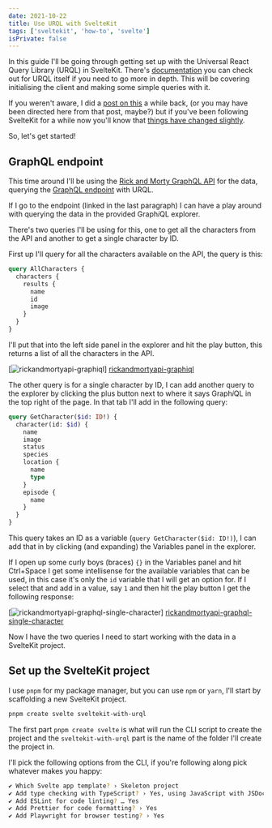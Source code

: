 ```yaml
---
date: 2021-10-22
title: Use URQL with SvelteKit
tags: ['sveltekit', 'how-to', 'svelte']
isPrivate: false
---
```


In this guide I'll be going through getting set up with the Universal
React Query Library (URQL) in SvelteKit. There's [documentation] you
can check out for URQL itself if you need to go more in depth. This
will be covering initialising the client and making some simple
queries with it.

If you weren't aware, I did a [post on this] a while back, (or you may
have been directed here from that post, maybe?) but if you've been
following SvelteKit for a while now you'll know that [things have
changed slightly].

So, let's get started!

## GraphQL endpoint

This time around I'll be using the [Rick and Morty GraphQL API] for
the data, querying the [GraphQL endpoint] with URQL.

If I go to the endpoint (linked in the last paragraph) I can have a
play around with querying the data in the provided Graph<em>i</em>QL
explorer.

There's two queries I'll be using for this, one to get all the
characters from the API and another to get a single character by ID.

First up I'll query for all the characters available on the API, the
query is this:

```graphql
query AllCharacters {
  characters {
    results {
      name
      id
      image
    }
  }
}
```

I'll put that into the left side panel in the explorer and hit the
play button, this returns a list of all the characters in the API.

[![rickandmortyapi-graphiql]] [rickandmortyapi-graphiql]

The other query is for a single character by ID, I can add another
query to the explorer by clicking the plus button next to where it
says Graph<em>i</em>QL in the top right of the page. In that tab I'll
add in the following query:

```graphql
query GetCharacter($id: ID!) {
  character(id: $id) {
    name
    image
    status
    species
    location {
      name
      type
    }
    episode {
      name
    }
  }
}
```

This query takes an ID as a variable (`query GetCharacter($id: ID!)`),
I can add that in by clicking (and expanding) the Variables panel in
the explorer.

If I open up some curly boys (braces) `{}` in the Variables panel and
hit Ctrl+Space I get some intellisense for the available variables
that can be used, in this case it's only the `id` variable that I will
get an option for. If I select that and add in a value, say `1` and
then hit the play button I get the following response:

[![rickandmortyapi-graphql-single-character]]
[rickandmortyapi-graphql-single-character]

Now I have the two queries I need to start working with the data in a
SvelteKit project.

## Set up the SvelteKit project

I use `pnpm` for my package manager, but you can use `npm` or `yarn`,
I'll start by scaffolding a new SvelteKit project.

```bash
pnpm create svelte sveltekit-with-urql
```

The first part `pnpm create svelte` is what will run the CLI script to
create the project and the `sveltekit-with-urql` part is the name of
the folder I'll create the project in.

I'll pick the following options from the CLI, if you're following
along pick whatever makes you happy:

```bash
✔ Which Svelte app template? › Skeleton project
✔ Add type checking with TypeScript? › Yes, using JavaScript with JSDoc comments
✔ Add ESLint for code linting? … Yes
✔ Add Prettier for code formatting? › Yes
✔ Add Playwright for browser testing? › Yes
```

<!-- Links -->

[documentation]:
  https://formidable.com/open-source/urql/docs/basics/svelte/
[post on this]: https://scottspence.com/posts/use-urql-with-svelte/
[things have changed slightly]:
  https://github.com/sveltejs/kit/discussions/5774
[rick and morty graphql api]:
  https://rickandmortyapi.com/documentation/
[graphql endpoint]: https://rickandmortyapi.com/graphql
[example code]: https://github.com/spences10/sveltekit-with-urql

<!-- Images -->

[rickandmortyapi-graphiql]:
  https://res.cloudinary.com/defkmsrpw/image/upload/q_auto,f_auto/v1664657798/scottspence.com/rickandmortyapi-graphiql.png
[rickandmortyapi-graphql-single-character]:
  https://res.cloudinary.com/defkmsrpw/image/upload/q_auto,f_auto/v1664658680/scottspence.com/rickandmortyapi-graphql-single-character.png
